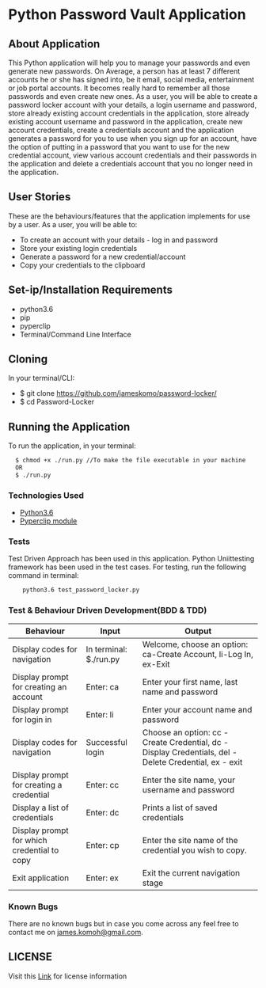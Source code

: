 # Python Password Vault Application

## About Application
This Python application will help you to manage your passwords and even generate new passwords. On Average, a person has at least 7 different accounts he or she has signed into, be it email, social media, entertainment or job portal accounts. It becomes really hard to remember all those passwords and even create new ones. As a user, you will be able to create a password locker account with your details, a login username and password, store already existing account credentials in the application, store already existing account username and password in the application, create new account credentials, create a credentials account and the application generates a password for you to use when you sign up for an account, have the option of putting in a password that you want to use for the new credential account, view various account credentials and their passwords in the application and delete a credentials account that you no longer need in the application.

## User Stories
These are the behaviours/features that the application implements for use by a user.
As a user, you will be able to:
- To create an account with your details - log in and password
- Store your existing login credentials
- Generate a password for a new credential/account
- Copy your credentials to the clipboard

## Set-ip/Installation Requirements
- python3.6
- pip
- pyperclip
- Terminal/Command Line Interface

## Cloning
In your terminal/CLI:
-   $ git clone https://github.com/jameskomo/password-locker/
-   $ cd Password-Locker
## Running the Application
To run the application, in your terminal:

```sh
  $ chmod +x ./run.py //To make the file executable in your machine
  OR
  $ ./run.py
  ```
  

### Technologies Used

- [Python3.6](https://www.python.org)
- [Pyperclip module](https://pypi.org/project/pyperclip/)


### Tests
Test Driven Approach has been used in this application. Python Uniittesting framework has been used in the test cases. For testing, run the following command in terminal:
```sh
    python3.6 test_password_locker.py
```



### Test & Behaviour Driven Development(BDD & TDD)

| Behaviour                                   | Input                              | Output                                                                                                |
|---------------------------------------------|------------------------------------|-------------------------------------------------------------------------------------------------------|
| Display codes for navigation                | In terminal: $./run.py | Welcome, choose an option: ca-Create Account, li-Log In, ex-Exit                                      |
| Display prompt for creating an account      | Enter: ca                          | Enter your first name, last name and password                                                         |
| Display prompt for login in                 | Enter: li                          | Enter your account name and password                                                                  |
| Display codes for navigation                | Successful login                   | Choose an option: cc - Create Credential, dc - Display Credentials, del - Delete Credential, ex - exit |
| Display prompt for creating a credential    | Enter: cc                          | Enter the site name, your username and password                                                       |
| Display a list of credentials               | Enter: dc                          | Prints a list of saved credentials                                                                    |
| Display prompt for which credential to copy | Enter: cp                        | Enter the site name of the credential you wish to copy.                                               |
| Exit application                            | Enter: ex                          | Exit the current navigation stage                                                                     |



### Known Bugs
There are no known bugs but in case you come across any feel free to contact me on james.komoh@gmail.com.

## LICENSE

Visit this [Link](https://github.com/jameskomo/password-locker/blob/master/LICENSE) for license information

